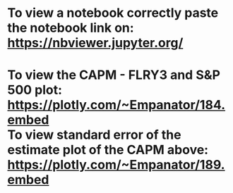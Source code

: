 # To view a notebook correctly paste the notebook link on: <br /> https://nbviewer.jupyter.org/ 
# To view the CAPM - FLRY3 and S&P 500 plot: <br /> https://plotly.com/~Empanator/184.embed <br /> To view standard error of the estimate plot of the CAPM above: <br /> https://plotly.com/~Empanator/189.embed
